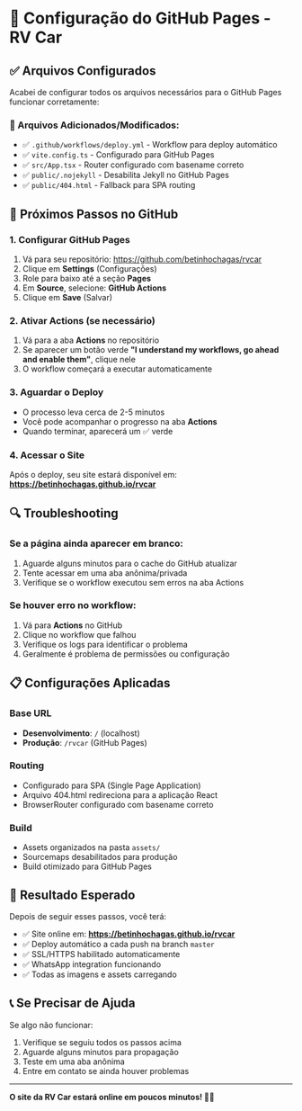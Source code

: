 # 🚀 Configuração do GitHub Pages - RV Car

## ✅ Arquivos Configurados

Acabei de configurar todos os arquivos necessários para o GitHub Pages funcionar corretamente:

### 📁 Arquivos Adicionados/Modificados:

- ✅ `.github/workflows/deploy.yml` - Workflow para deploy automático
- ✅ `vite.config.ts` - Configurado para GitHub Pages
- ✅ `src/App.tsx` - Router configurado com basename correto
- ✅ `public/.nojekyll` - Desabilita Jekyll no GitHub Pages
- ✅ `public/404.html` - Fallback para SPA routing

## 🔧 Próximos Passos no GitHub

### 1. Configurar GitHub Pages

1. Vá para seu repositório: https://github.com/betinhochagas/rvcar
2. Clique em **Settings** (Configurações)
3. Role para baixo até a seção **Pages**
4. Em **Source**, selecione: **GitHub Actions**
5. Clique em **Save** (Salvar)

### 2. Ativar Actions (se necessário)

1. Vá para a aba **Actions** no repositório
2. Se aparecer um botão verde **"I understand my workflows, go ahead and enable them"**, clique nele
3. O workflow começará a executar automaticamente

### 3. Aguardar o Deploy

- O processo leva cerca de 2-5 minutos
- Você pode acompanhar o progresso na aba **Actions**
- Quando terminar, aparecerá um ✅ verde

### 4. Acessar o Site

Após o deploy, seu site estará disponível em:
**https://betinhochagas.github.io/rvcar**

## 🔍 Troubleshooting

### Se a página ainda aparecer em branco:

1. Aguarde alguns minutos para o cache do GitHub atualizar
2. Tente acessar em uma aba anônima/privada
3. Verifique se o workflow executou sem erros na aba Actions

### Se houver erro no workflow:

1. Vá para **Actions** no GitHub
2. Clique no workflow que falhou
3. Verifique os logs para identificar o problema
4. Geralmente é problema de permissões ou configuração

## 📋 Configurações Aplicadas

### Base URL

- **Desenvolvimento**: `/` (localhost)
- **Produção**: `/rvcar` (GitHub Pages)

### Routing

- Configurado para SPA (Single Page Application)
- Arquivo 404.html redireciona para a aplicação React
- BrowserRouter configurado com basename correto

### Build

- Assets organizados na pasta `assets/`
- Sourcemaps desabilitados para produção
- Build otimizado para GitHub Pages

## 🎯 Resultado Esperado

Depois de seguir esses passos, você terá:

- ✅ Site online em: **https://betinhochagas.github.io/rvcar**
- ✅ Deploy automático a cada push na branch `master`
- ✅ SSL/HTTPS habilitado automaticamente
- ✅ WhatsApp integration funcionando
- ✅ Todas as imagens e assets carregando

## 📞 Se Precisar de Ajuda

Se algo não funcionar:

1. Verifique se seguiu todos os passos acima
2. Aguarde alguns minutos para propagação
3. Teste em uma aba anônima
4. Entre em contato se ainda houver problemas

---

**O site da RV Car estará online em poucos minutos! 🚗✨**
